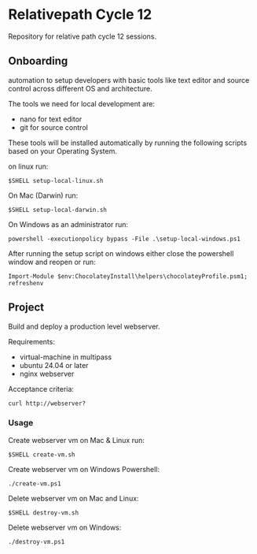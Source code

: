 # Relativepath Cycle 12

Repository for relative path cycle 12 sessions.

## Onboarding

automation to setup developers with basic tools like text editor and source control across different OS and architecture.

The tools we need for local development are:

* nano for text editor
* git for source control

These tools will be installed automatically by running the following scripts based on your Operating System.

on linux run:

`$SHELL setup-local-linux.sh`

On Mac (Darwin) run:

`$SHELL setup-local-darwin.sh`

On Windows as an administrator run:

`powershell -executionpolicy bypass -File .\setup-local-windows.ps1`

After running the setup script on windows either close the powershell window and reopen or run:

`Import-Module $env:ChocolateyInstall\helpers\chocolateyProfile.psm1; refreshenv`

## Project
Build and deploy a production level webserver.

Requirements:
* virtual-machine in multipass
* ubuntu 24.04 or later
* nginx webserver

Acceptance criteria:

`curl http://webserver?`

### Usage 

Create webserver vm on Mac & Linux run:

`$SHELL create-vm.sh`

Create webserver vm on Windows Powershell:

`./create-vm.ps1`

Delete webserver vm on Mac and Linux:

`$SHELL destroy-vm.sh`

Delete webserver vm on Windows:

`./destroy-vm.ps1`


